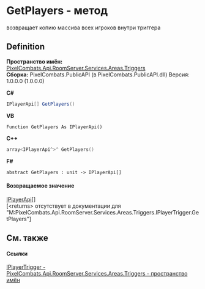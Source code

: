 # GetPlayers - метод


возвращает копию массива всех игроков внутри триггера



## Definition
**Пространство имён:** <a href="4f427198-2b1e-a053-5a6c-40f068fcb995">PixelCombats.Api.RoomServer.Services.Areas.Triggers</a>  
**Сборка:** PixelCombats.PublicAPI (в PixelCombats.PublicAPI.dll) Версия: 1.0.0.0 (1.0.0.0)

**C#**
``` C#
IPlayerApi[] GetPlayers()
```
**VB**
``` VB
Function GetPlayers As IPlayerApi()
```
**C++**
``` C++
array<IPlayerApi^>^ GetPlayers()
```
**F#**
``` F#
abstract GetPlayers : unit -> IPlayerApi[] 
```



#### Возвращаемое значение
<a href="daff9440-f4d4-79a2-3653-919bb66eae04">IPlayerApi</a>[]  
\[&lt;returns&gt; отсутствует в документации для "M:PixelCombats.Api.RoomServer.Services.Areas.Triggers.IPlayerTrigger.GetPlayers"\]

## См. также


#### Ссылки
<a href="a9a12e5a-d04d-685b-40a8-0fe3c2a89202">IPlayerTrigger - </a>  
<a href="4f427198-2b1e-a053-5a6c-40f068fcb995">PixelCombats.Api.RoomServer.Services.Areas.Triggers - пространство имён</a>  

